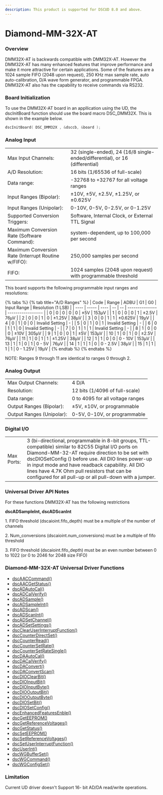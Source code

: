 ```yaml
---
description: This product is supported for DSCUD 8.0 and above.
---
```


# Diamond-MM-32X-AT

### Overview

DMM32X-AT is backwards compatible with DMM32X-AT. However the DMM32X-AT has many enhanced features that improve performance and make it more attractive for certain applications. Some of the features are a 1024 sample FIFO (2048 upon request), 250 KHz max sample rate, auto auto-calibration, D/A wave form generator, and programmable FPGA. DMM32X-AT also has the capability to receive commands via RS232.

### Board Initialization

To use the DMM32X-AT board in an appllication using the UD, the dscInitBoard function should use the board macro DSC\_DMM32X. This is shown in the example below.

```c
dscInitBoard( DSC_DMM32X , &dsccb, &board );
```

### Analog Input

|                                                     |                                                                              |
| --------------------------------------------------- | ---------------------------------------------------------------------------- |
| Max Input Channels:                                 | 32 (single-ended), 24 (16/8 single-ended/differential), or 16 (differential) |
| A/D Resolution:                                     | 16 bits (1/65536 of full-scale)                                              |
| Data range:                                         | -32768 to +32767 for all voltage ranges                                      |
| Input Ranges (Bipolar):                             | ±10V, ±5V, ±2.5V, ±1.25V, or ±0.625V                                         |
| Input Ranges (Unipolar):                            | 0-10V, 0-5V, 0-2.5V, or 0-1.25V                                              |
| Supported Conversion Triggers:                      | Software, Internal Clock, or External TTL Signal                             |
| Maximum Conversion Rate (Software Command):         | system-dependent, up to 100,000 per second                                   |
| Maximum Conversion Rate (Interrupt Routine w/FIFO): | 250,000 samples per second                                                   |
| FIFO:                                               | 1024 samples (2048 upon request) with programmable threshold                 |

This board supports the following programmable input ranges and resolutions:

{% tabs %}
{% tab title="A/D Ranges" %}
| Code | Range | ADBU | G1 | G0 | Input Range     | Resolution (1 LSB) |
| ---- | ----- | ---- | -- | -- | --------------- | ------------------ |
| 0    | 0     | 0    | 0  | 0  | ±5V             | 153μV              |
| 1    | 0     | 0    | 0  | 1  | ±2.5V           | 76μV               |
| 2    | 0     | 0    | 1  | 0  | ±1.25V          | 38μV               |
| 3    | 0     | 0    | 1  | 1  | ±0.625V         | 19μV               |
| 4    | 0     | 1    | 0  | 0  | Invalid Setting | -                  |
| 5    | 0     | 1    | 0  | 1  | Invalid Setting | -                  |
| 6    | 0     | 1    | 1  | 0  | Invalid Setting | -                  |
| 7    | 0     | 1    | 1  | 1  | Invalid Setting | -                  |
| 8    | 1     | 0    | 0  | 0  | ±10V            | 305μV              |
| 9    | 1     | 0    | 0  | 1  | ±5V             | 153μV              |
| 10   | 1     | 0    | 1  | 0  | ±2.5V           | 76μV               |
| 11   | 1     | 0    | 1  | 1  | ±1.25V          | 38μV               |
| 12   | 1     | 1    | 0  | 0  | 0 - 10V         | 153μV              |
| 13   | 1     | 1    | 0  | 1  | 0 - 5V          | 76μV               |
| 14   | 1     | 1    | 1  | 0  | 0 - 2.5V        | 38μV               |
| 15   | 1     | 1    | 1  | 1  | 0 - 1.25V       | 19μV               |
{% endtab %}
{% endtabs %}

NOTE: Ranges 9 through 11 are identical to ranges 0 through 2.

### Analog Output

|                           |                                  |
| ------------------------- | -------------------------------- |
| Max Output Channels:      | 4 D/A                            |
| Resolution:               | 12 bits (1/4096 of full-scale)   |
| Data range:               | 0 to 4095 for all voltage ranges |
| Output Ranges (Bipolar):  | ±5V, ±10V, or programmable       |
| Output Ranges (Unipolar): | 0-5V, 0-10V, or programmable     |

### Digital I/O

|            |                                                                                                                                                                                                                                                                                                                                                                              |
| ---------- | ---------------------------------------------------------------------------------------------------------------------------------------------------------------------------------------------------------------------------------------------------------------------------------------------------------------------------------------------------------------------------- |
| Max Ports: | 3 (bi-directional, programmable in 8-bit groups, TTL-compatible) similar to 82C55 Digital I/O ports on Diamond-MM-32-AT require direction to be set with dscDIOSetConfig () before use. All DIO lines power-up in input mode and have readback capability. All DIO lines have 4.7K Ohm pull resistors that can be configured for all pull-up or all pull-down with a jumper. |

### Universal Driver API Notes

For these functions DMM32X-AT has the following restrictions

**dscADSampleInt, dscADScanInt**

1\. FIFO threshold (dscaioint.fifo\_depth) must be a multiple of the number of channels&#x20;

2\. Num\_conversions (dscaioint.num\_conversions) must be a multiple of fifo threshold&#x20;

3\. FIFO threshold (dscaioint.fifo\_depth) must be an even number between 0 to 1022 (or 0 to 2046 for 2048 size FIFO)

### Diamond-MM-32X-AT Universal Driver Functions

* [dscAACCommand() ](../14.-universal-driver-apis/dscaaccommand.md)
* [dscAACGetStatus() ](../14.-universal-driver-apis/dscaacgetstatus.md)
* [dscADAutoCal() ](../14.-universal-driver-apis/dscadautocal.md)
* [dscADCalVerify() ](../14.-universal-driver-apis/dscadcalverify.md)
* [dscADSample() ](../14.-universal-driver-apis/dscadsample.md)
* [dscADSampleInt() ](../14.-universal-driver-apis/dscadsampleint.md)
* [dscADScan()](../14.-universal-driver-apis/dscadscan.md)&#x20;
* [dscADScanInt() ](../14.-universal-driver-apis/dscadscanint.md)
* [dscADSetChannel() ](../14.-universal-driver-apis/dscadsetchannel.md)
* [dscADSetSettings() ](../14.-universal-driver-apis/dscadsetsettings.md)
* [dscClearUserInterruptFunction() ](../14.-universal-driver-apis/dscclearuserinterruptfunction.md)
* [dscCounterDirectSet() ](../14.-universal-driver-apis/dsccounterdirectset.md)
* [dscCounterRead() ](../14.-universal-driver-apis/dsccounterread.md)
* [dscCounterSetRate() ](../14.-universal-driver-apis/dsccountersetrate.md)
* [dscCounterSetRateSingle() ](../14.-universal-driver-apis/dsccountersetratesingle.md)
* [dscDAAutoCal() ](../14.-universal-driver-apis/dscdaautocal.md)
* [dscDACalVerify()](../14.-universal-driver-apis/dscdacalverify.md)&#x20;
* [dscDAConvert() ](../14.-universal-driver-apis/dscdaconvert.md)
* [dscDAConvertScan() ](../14.-universal-driver-apis/dscdaconvertscan.md)
* [dscDIOClearBit() ](../14.-universal-driver-apis/dscdioclearbit.md)
* [dscDIOInputBit() ](../14.-universal-driver-apis/dscdioinputbit.md)
* [dscDIOInputByte()](../14.-universal-driver-apis/dscdioinputbyte.md)&#x20;
* [dscDIOOutputBit() ](../14.-universal-driver-apis/dscdiooutputbit.md)
* [dscDIOOutputByte() ](../14.-universal-driver-apis/dscdiooutputbyte.md)
* [dscDIOSetBit() ](../14.-universal-driver-apis/dscdiosetbit.md)
* [dscDIOSetConfig()](../14.-universal-driver-apis/dscdiosetconfig.md)&#x20;
* [dscEnhancedFeaturesEnble() ](../14.-universal-driver-apis/dscenhancedfeaturesenble.md)
* [dscGetEEPROM() ](../14.-universal-driver-apis/dscgeteeprom.md)
* [dscGetReferenceVoltages() ](../14.-universal-driver-apis/dscgetreferencevoltages.md)
* [dscGetStatus() ](../14.-universal-driver-apis/dscgetstatus.md)
* [dscSetEEPROM() ](../14.-universal-driver-apis/dscseteeprom.md)
* [dscSetReferenceVoltages() ](../14.-universal-driver-apis/dscsetreferencevoltages.md)
* [dscSetUserInterruptFunction()](../14.-universal-driver-apis/dscsetuserinterruptfunction.md)&#x20;
* [dscUserInt() ](../14.-universal-driver-apis/dscuserint.md)
* [dscWGBufferSet() ](../14.-universal-driver-apis/dscwgbufferset.md)
* [dscWGCommand()](../14.-universal-driver-apis/dscwgcommand.md)&#x20;
* [dscWGConfigSet()](../14.-universal-driver-apis/dscwgconfigset.md)

### Limitation

Current UD driver doesn't Support 16- bit AD/DA read/write operations.
